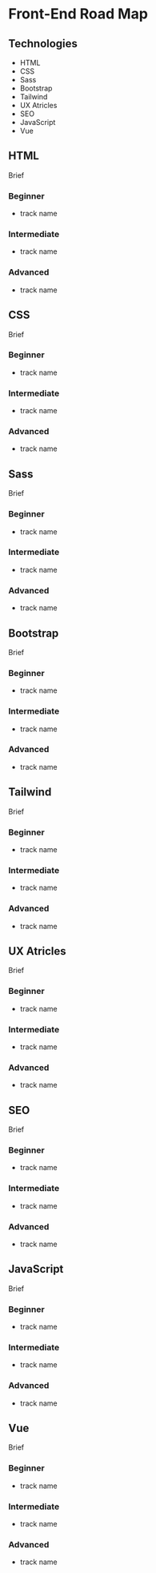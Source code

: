 # Front-End Road Map

## Technologies

- HTML
- CSS
- Sass
- Bootstrap
- Tailwind
- UX Atricles
- SEO
- JavaScript
- Vue

## HTML

Brief

### Beginner

- track name

### Intermediate

- track name

### Advanced

- track name

## CSS

Brief

### Beginner

- track name

### Intermediate

- track name

### Advanced

- track name

## Sass

Brief

### Beginner

- track name

### Intermediate

- track name

### Advanced

- track name

## Bootstrap

Brief

### Beginner

- track name

### Intermediate

- track name

### Advanced

- track name

## Tailwind

Brief

### Beginner

- track name

### Intermediate

- track name

### Advanced

- track name

## UX Atricles

Brief

### Beginner

- track name

### Intermediate

- track name

### Advanced

- track name

## SEO

Brief

### Beginner

- track name

### Intermediate

- track name

### Advanced

- track name

## JavaScript

Brief

### Beginner

- track name

### Intermediate

- track name

### Advanced

- track name

## Vue

Brief

### Beginner

- track name

### Intermediate

- track name

### Advanced

- track name
